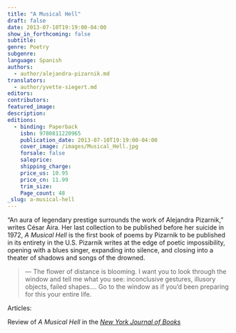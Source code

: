 ```yaml
---
title: "A Musical Hell"
draft: false
date: 2013-07-10T19:19:00-04:00
show_in_forthcoming: false
subtitle:
genre: Poetry
subgenre:
language: Spanish
authors:
  - author/alejandra-pizarnik.md
translators:
  - author/yvette-siegert.md
editors:
contributors:
featured_image:
description:
editions:
  - binding: Paperback
    isbn: 9780811220965
    publication_date: 2013-07-10T19:19:00-04:00
    cover_image: /images/Musical_Hell.jpg
    forsale: false
    saleprice:
    shipping_charge:
    price_us: 10.95
    price_cn: 11.99
    trim_size:
    Page_count: 48
_slug: a-musical-hell
---
```


“An aura of legendary prestige surrounds the work of Alejandra Pizarnik,” writes César Aira. Her last collection to be published before her suicide in 1972, _A Musical Hell_ is the first book of poems by Pizarnik to be published in its entirety in the U.S. Pizarnik writes at the edge of poetic impossibility, opening with a blues singer, expanding into silence, and closing into a theater of shadows and songs of the drowned.

> — The flower of distance is blooming. I want you to look through the window and
> tell me what you see: inconclusive gestures, illusory objects, failed shapes.… Go
> to the window as if you’d been preparing for this your entire life.

Articles:

Review of _A Musical Hell_ in the [_New York Journal of Books_](http://www.nyjournalofbooks.com/book-review/musical-hell)

